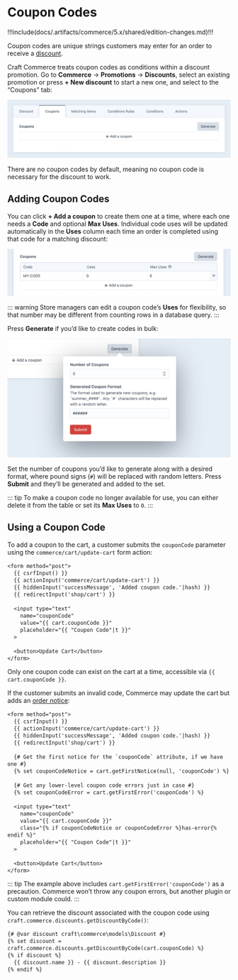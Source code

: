 # Coupon Codes

!!!include(docs/.artifacts/commerce/5.x/shared/edition-changes.md)!!!

Coupon codes are unique strings customers may enter for an order to receive a [discount](discounts.md).

Craft Commerce treats coupon codes as conditions within a discount promotion. Go to **Commerce** → **Promotions** → **Discounts**, select an existing promotion or press **+ New discount** to start a new one, and select to the “Coupons” tab:

![Screenshot of a new discount’s settings with its “Coupons” tab selected, displaying a “Generate” button and a separate “Add a coupon button”](../images/discount-coupons.png)

There are no coupon codes by default, meaning no coupon code is necessary for the discount to work.

## Adding Coupon Codes

You can click **+ Add a coupon** to create them one at a time, where each one needs a **Code** and optional **Max Uses**. Individual code uses will be updated automatically in the **Uses** column each time an order is completed using that code for a matching discount:

![Screenshot of a row in the Coupons table, with three columns: “Code”, “Uses”, and “Max Uses”](../images/coupon-code.png)

::: warning
Store managers can edit a coupon code’s **Uses** for flexibility, so that number may be different from counting rows in a database query.
:::

Press **Generate** if you’d like to create codes in bulk:

![Screenshot of the “Generate” HUD, with a “Number of Coupons” field and a “Generated Coupon Format” field](../images/generate-coupons.png)

Set the number of coupons you’d like to generate along with a desired format, where pound signs (`#`) will be replaced with random letters. Press **Submit** and they’ll be generated and added to the set.

::: tip
To make a coupon code no longer available for use, you can either delete it from the table or set its **Max Uses** to `0`.
:::

## Using a Coupon Code

To add a coupon to the cart, a customer submits the `couponCode` parameter using the `commerce/cart/update-cart` form action:

```twig
<form method="post">
  {{ csrfInput() }}
  {{ actionInput('commerce/cart/update-cart') }}
  {{ hiddenInput('successMessage', 'Added coupon code.'|hash) }}
  {{ redirectInput('shop/cart') }}

  <input type="text"
    name="couponCode"
    value="{{ cart.couponCode }}"
    placeholder="{{ "Coupon Code"|t }}"
  >

  <button>Update Cart</button>
</form>
```

Only one coupon code can exist on the cart at a time, accessible via `{{ cart.couponCode }}`.

If the customer submits an invalid code, Commerce may update the cart but adds an [order notice](orders-carts.md#order-notices):

```twig{7-8,16}
<form method="post">
  {{ csrfInput() }}
  {{ actionInput('commerce/cart/update-cart') }}
  {{ hiddenInput('successMessage', 'Added coupon code.'|hash) }}
  {{ redirectInput('shop/cart') }}

  {# Get the first notice for the `couponCode` attribute, if we have one #}
  {% set couponCodeNotice = cart.getFirstNotice(null, 'couponCode') %}

  {# Get any lower-level coupon code errors just in case #}
  {% set couponCodeError = cart.getFirstError('couponCode') %}

  <input type="text"
    name="couponCode"
    value="{{ cart.couponCode }}"
    class="{% if couponCodeNotice or couponCodeError %}has-error{% endif %}"
    placeholder="{{ "Coupon Code"|t }}"
  >

  <button>Update Cart</button>
</form>
```

::: tip
The example above includes `cart.getFirstError('couponCode')` as a precaution. Commerce won’t throw any coupon errors, but another plugin or custom module could.
:::

You can retrieve the discount associated with the coupon code using `craft.commerce.discounts.getDiscountByCode()`:

```twig
{# @var discount craft\commerce\models\Discount #}
{% set discount = craft.commerce.discounts.getDiscountByCode(cart.couponCode) %}
{% if discount %}
  {{ discount.name }} - {{ discount.description }}
{% endif %}
```
